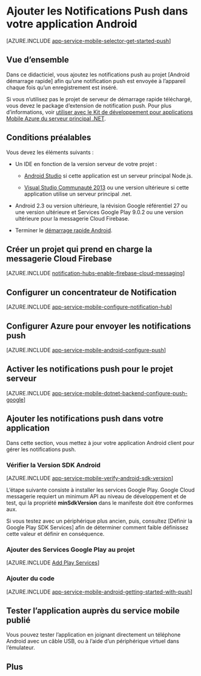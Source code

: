 <properties
    pageTitle="Ajouter les Notifications Push pour Android application à l’aide des applications mobiles Azure"
    description="Découvrez comment utiliser les applications Azure Mobile pour envoyer les notifications push dans votre application Android."
    services="app-service\mobile"
    documentationCenter="android"
    manager="erikre"
    editor=""
    authors="ysxu"/>

<tags
    ms.service="app-service-mobile"
    ms.workload="mobile"
    ms.tgt_pltfrm="mobile-android"
    ms.devlang="java"
    ms.topic="article"
    ms.date="10/12/2016"
    ms.author="yuaxu"/>

# <a name="add-push-notifications-to-your-android-app"></a>Ajouter les Notifications Push dans votre application Android

[AZURE.INCLUDE [app-service-mobile-selector-get-started-push](../../includes/app-service-mobile-selector-get-started-push.md)]

## <a name="overview"></a>Vue d’ensemble
Dans ce didacticiel, vous ajoutez les notifications push au projet [Android démarrage rapide] afin qu’une notification push est envoyée à l’appareil chaque fois qu’un enregistrement est inséré.

Si vous n’utilisez pas le projet de serveur de démarrage rapide téléchargé, vous devez le package d’extension de notification push. Pour plus d’informations, voir [utiliser avec le Kit de développement pour applications Mobile Azure du serveur principal .NET](app-service-mobile-dotnet-backend-how-to-use-server-sdk.md).

## <a name="prerequisites"></a>Conditions préalables

Vous devez les éléments suivants :

* Un IDE en fonction de la version serveur de votre projet :

    * [Android Studio](https://developer.android.com/sdk/index.html) si cette application est un serveur principal Node.js.

    * [Visual Studio Communauté 2013](https://go.microsoft.com/fwLink/p/?LinkID=391934) ou une version ultérieure si cette application utilise un serveur principal .net.

* Android 2.3 ou version ultérieure, la révision Google référentiel 27 ou une version ultérieure et Services Google Play 9.0.2 ou une version ultérieure pour la messagerie Cloud Firebase.

* Terminer le [démarrage rapide Android].

## <a name="create-a-project-that-supports-firebase-cloud-messaging"></a>Créer un projet qui prend en charge la messagerie Cloud Firebase

[AZURE.INCLUDE [notification-hubs-enable-firebase-cloud-messaging](../../includes/notification-hubs-enable-firebase-cloud-messaging.md)]

## <a name="configure-a-notification-hub"></a>Configurer un concentrateur de Notification

[AZURE.INCLUDE [app-service-mobile-configure-notification-hub](../../includes/app-service-mobile-configure-notification-hub.md)]

## <a name="configure-azure-to-send-push-notifications"></a>Configurer Azure pour envoyer les notifications push

[AZURE.INCLUDE [app-service-mobile-android-configure-push](../../includes/app-service-mobile-android-configure-push-for-firebase.md)]

## <a name="enable-push-notifications-for-the-server-project"></a>Activer les notifications push pour le projet serveur

[AZURE.INCLUDE [app-service-mobile-dotnet-backend-configure-push-google](../../includes/app-service-mobile-dotnet-backend-configure-push-google.md)]

## <a name="add-push-notifications-to-your-app"></a>Ajouter les notifications push dans votre application

Dans cette section, vous mettez à jour votre application Android client pour gérer les notifications push.

### <a name="verify-android-sdk-version"></a>Vérifier la Version SDK Android

[AZURE.INCLUDE [app-service-mobile-verify-android-sdk-version](../../includes/app-service-mobile-verify-android-sdk-version.md)]

L’étape suivante consiste à installer les services Google Play. Google Cloud messagerie requiert un minimum API au niveau de développement et de test, qui la propriété **minSdkVersion** dans le manifeste doit être conformes aux.

Si vous testez avec un périphérique plus ancien, puis, consultez [Définir la Google Play SDK Services] afin de déterminer comment faible définissez cette valeur et définir en conséquence.

### <a name="add-google-play-services-to-the-project"></a>Ajouter des Services Google Play au projet

[AZURE.INCLUDE [Add Play Services](../../includes/app-service-mobile-add-google-play-services.md)]

### <a name="add-code"></a>Ajouter du code

[AZURE.INCLUDE [app-service-mobile-android-getting-started-with-push](../../includes/app-service-mobile-android-getting-started-with-push.md)]

## <a name="test-the-app-against-the-published-mobile-service"></a>Tester l’application auprès du service mobile publié

Vous pouvez tester l’application en joignant directement un téléphone Android avec un câble USB, ou à l’aide d’un périphérique virtuel dans l’émulateur.

## <a name="more"></a>Plus

<!-- URLs -->
[Démarrage rapide Android]: app-service-mobile-android-get-started.md

[Configurer les Services Google Play SDK]:https://developers.google.com/android/guides/setup
